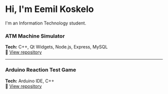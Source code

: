 # Hi, I'm Eemil Koskelo

I'm an Information Technology student.

### ATM Machine Simulator
**Tech:** C++, Qt Widgets, Node.js, Express, MySQL  
🔗 [View repository](https://github.com/tvt24kmo-project/group_15)

---

### Arduino Reaction Test Game
**Tech:** Arduino IDE, C++  
🔗 [View repository](https://github.com/mintusmaximus/TVT24KMO_R15_SpedenSpelit)

